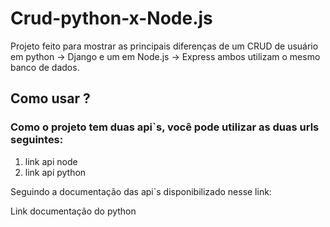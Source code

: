 <h1> Crud-python-x-Node.js </h1>
<p>
    Projeto feito para mostrar as principais diferenças de um CRUD de usuário em python -> Django e um em Node.js -> Express
    ambos utilizam o mesmo banco de dados.
</p>
<h2> Como usar ? </h2>
<h3>Como o projeto tem duas api`s, você pode utilizar as duas urls seguintes:</h3>
<ol>
    <li>
        <a>link api node</a>
    </li>
    <li>
        <a>link api python</a>
    </li>
</ol>

<p>Seguindo a documentação das api`s disponibilizado nesse link: </p> 
<a>Link documentação do python</a>
